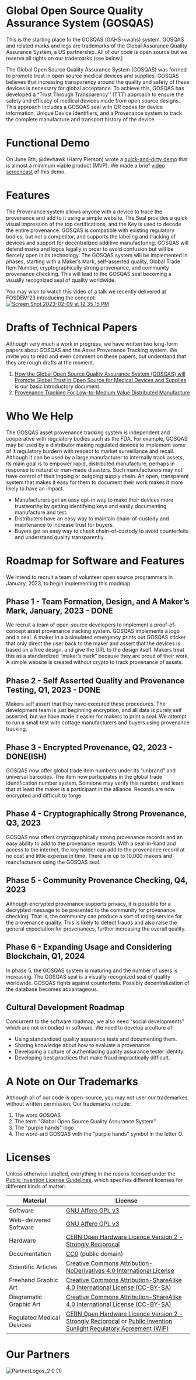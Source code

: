 # Global Open Source Quality Assurance System (GOSQAS)

This is the starting place fo the GOSQAS (GAHS-kwahs) system. GOSQAS and related marks and logs are trademarks of the Global Assurance Quality Assurance System, a US partnership. All of our code is open source but we reserve all rights on our trademarks (see below.)

The Global Open Source Quality Assurance System (GOSQAS) was formed to promote trust in open source medical devices and supplies. GOSQAS believes that increasing transparency around the quality and safety of these devices is necessary for global acceptance. To achieve this, GOSQAS has developed a “Trust Through Transparency'' (TTT) approach to ensure the safety and efficacy of medical devices made from open source designs. This approach includes a GOSQAS seal with QR codes for device information, Unique Device Identifiers, and a Provenance system to track the complete manufacture and transport history of the device.

# Functional Demo

On June 8th, @devhawk (Harry Pierson) wrote a [quick-and-dirty demo](https://github.com/gosqasorg/asset-provenance-tracking) that is almost a minimum viable product (MVP). We made a brief [video screencast](https://www.youtube.com/watch?v=6FK8fXuefZQ) of this demo.


# Features
The Provenance system allows anyone with a device to trace the provenance and add to it using a simple website. The Seal provides a quick visual impression of the top certifications, and the Key is used to decode the entire provenance. GOSQAS is compatible with existing regulatory bodies, but not a competitor, and supports the labeling and tracking of devices and support for decentralized additive manufacturing. GOSQAS will defend marks and logos legally in order to avoid confusion but will be fiercely open in its technology. The GOSQAS system will be implemented in phases, starting with a Maker’s Mark, self-asserted quality, Global Trade Item Number, cryptographically strong provenance, and community provenance checking. This will lead to the GOSQAS seal becoming a visually recognized seal of quality worldwide.

You may wish to watch this video of a talk we recently delivered at FOSDEM'23 introducing the concept:
[![Screen Shot 2023-02-09 at 12 35 15 PM](https://user-images.githubusercontent.com/5296671/217906194-c8b240d1-038c-4da3-a633-cbf5306b1877.png)](https://ftp.osuosl.org/pub/fosdem/2023/AW1.120/publiccode_dpg_qa_emergency_supplies.webm)

# Drafts of Technical Papers

Although very much a work in progress, we have written two long-form papers about GOSQAS and the Asset Provenance Tracking system. We invite you to read and even comment on these papers, but understand that they are rough drafts at the moment.
1. [How the Global Open Source Quality Assurance System (GOSQAS) will Promote Global Trust in Open Source for Medical Devices and Supplies](https://docs.google.com/document/d/1CkJ3Tz7I6DO1TV4CgKxCUxyvJEqqtBEu/edit?usp=sharing&ouid=118089335094003856513&rtpof=true&sd=true) is our basic introductory document.
1. [Provenance Tracking For Low-to-Medium Value Distributed Manufacture](https://docs.google.com/document/d/1zEo3x8z_9rtaa8uSj5YuizLrt8Tz5z_DJQiyNo9J6K8/edit?usp=sharing)


# Who We Help

The GOSQAS asset provenance tracking system is independent and cooperative with regulatory bodies such as the FDA. For example, GOSQAS may be used by a distributor making regulated devices to implement some of it regulatory burdern with respect to market surveillance and recall. 
Although it can be used by a large manufacturer to internally track assets, its main goal is to empower rapid, distributed manufacture, 
perhaps in response to natural or man-made disasters. Such manufacturers may not have control of their ingoing or outgoing supply chain.
An open, transparent system that makes it easy for them to document their work makes it more likely to have an impact.

* Manufacturers get an easy opt-in way to make their devices more trustworthy by getting identifying keys and easily documenting manufacture and test.
* Distributers have an easy way to maintain chain-of-custody and maintenance to increase trust for buyers.
* Buyers get an easy way to check chain-of-custody to avoid counterfeits and understand quality transparently.



# Roadmap for Software and Features

We intend to recruit a team of volunteer open source programmers in January, 2023, to begin implementing this roadmap.

## Phase 1 - Team Formation, Design, and A Maker’s Mark, January, 2023 - DONE
We recruit a team of open-source developers to implement a proof-of-concept asset provenance tracking system. 
GOSQAS implements a logo and a seal.
A maker in a a simulated emergency prints out GOSQAS sticker that only direct the user back to the maker and assert that the devices is based on a free design, and give the URL to the design itself. 
Makers treat this as a standardized “maker’s mark” because they are proud of their work. A simple website is created without crypto to track provenance of assets.

## Phase 2 - Self Asserted Quality and Provenance Testing, Q1, 2023 - DONE
Makers self assert that they have executed these procedures.
The development team is just beginning encryption, and all data is purely self asserted, 
but we have made it easier for makers to print a seal. We attempt to run a small test with cottage manufacturers and buyers using provenance tracking.

## Phase 3 - Encrypted Provenance, Q2, 2023 - DONE(ISH)
GOSQAS now offer global trade item numbers under its “unbrand” and universal barcodes. The item now participates in the global trade identification number system. Someone may verify this number, and learn that at least the maker is a participant in the alliance. Records are now encrypted and difficult to 
forge.

## Phase 4 - Cryptographically Strong Provenance, Q3, 2023
GOSQAS now offers cryptographically strong provenance records and an easy ability to add to the provenance records. With a seal-in-hand and access to the internet, the key holder can add to the provenance record at no cost and little expense in time. There are up to 10,000 makers and manufacturers using the GOSQAS seal.

## Phase 5 - Community Provenance Checking, Q4, 2023
Although encrypted provenance supports privacy, it is possible for a decrypted message to be presented to the community for provenance checking. That is, the community can produce a sort of rating service for the provenance quality. This is likely to detect frauds and also raise the general expectation for provenances, further increasing the overall quality.

## Phase 6 - Expanding Usage and Considering Blockchain, Q1, 2024
In phase 5, the GOSQAS system is maturing and the number of users is increasing. The GOSQAS seal is a visually recognized seal of quality worldwide. GOSQAS fights against counterfeits. Possibly decentralization of the database becomes advantageous.

## Cultural Development Roadmap

Concurrent to the software roadmap, we also need "social developments" which are not embodied in software. We need to develop a culture of:
* Using standardized quality assurance tests and documenting them.
* Sharing knowledge about how to evaluate a provenance
* Developing a culture of authentiacing quality assurance tester identity.
* Developing best practices that make fraud impractically difficult.


# A Note on Our Trademarks

Although all of our code is open-source, you may not user our trademarkes without written permission.
Our trademarks include:
1. The word GOSQAS
2. The term "Global Open Source Quality Assurance System"
3. The "purple hands" logo
4. The word-ard GOSQAS with the "purple hands" symbol in the letter O.

# Licenses

Unless otherwise labelled, everything in the repo is licensed under the [Public Invention License Guidelines](https://github.com/PubInv/PubInv-License-Guidelines), which specifies different licenses for different kinds of matter:

Material | License
------------ | -------------
Software | [GNU Affero GPL v3](https://www.gnu.org/licenses/agpl-3.0.en.html)
Web-delivered Software | [GNU Affero GPL v3](https://www.gnu.org/licenses/agpl-3.0.en.html)
Hardware | [CERN Open Hardware Licence Version 2 - Strongly Reciprocal](https://ohwr.org/cern_ohl_s_v2.txt)
Documentation | [CC0](https://creativecommons.org/publicdomain/zero/1.0/) (public domain) 
Scientific Articles | [Creative Commons Attribution-NoDerivatives 4.0 International License](https://creativecommons.org/licenses/by-nd/4.0/)
Freehand Graphic Art | [Creative Commons Attribution-ShareAlike 4.0 International License (CC-BY-SA)](https://creativecommons.org/licenses/by-sa/4.0/)
Diagramatic Graphic Art | [Creative Commons Attribution-ShareAlike 4.0 International License (CC-BY-SA)](https://creativecommons.org/licenses/by-sa/4.0/)
Regulated Medical Devices | [CERN Open Hardware Licence Version 2 - Strongly Reciprocal](https://ohwr.org/cern_ohl_s_v2.txt) or [Public Invention Sunlight Regulatory Agreement (WIP)](https://github.com/PubInv/RegulatorySunlight)

# Our Partners

![PartnerLogos_2 0 (1)](https://github.com/gosqasorg/home/assets/64275888/aa0e2b2b-e7b0-4ded-b239-1f93683677a5)


